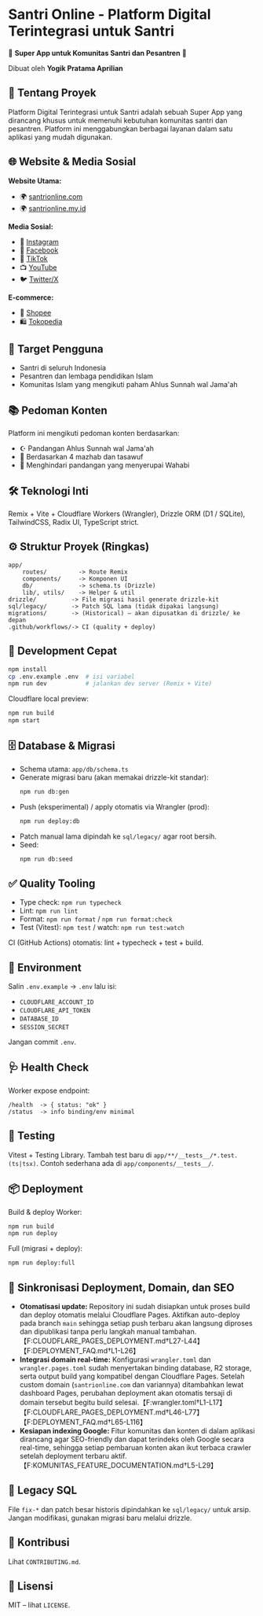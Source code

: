 # Santri Online - Platform Digital Terintegrasi untuk Santri

🕌 **Super App untuk Komunitas Santri dan Pesantren** 🕌

Dibuat oleh **Yogik Pratama Aprilian**

## 🌟 Tentang Proyek

Platform Digital Terintegrasi untuk Santri adalah sebuah Super App yang dirancang khusus untuk memenuhi kebutuhan komunitas santri dan pesantren. Platform ini menggabungkan berbagai layanan dalam satu aplikasi yang mudah digunakan.

## 🌐 Website & Media Sosial

**Website Utama:**

- 🌍 [santrionline.com](https://santrionline.com)
- 🌍 [santrionline.my.id](https://santrionline.my.id)

**Media Sosial:**

- 📸 [Instagram](https://instagram.com/idsantrionline)
- 👥 [Facebook](https://facebook.com/santrionline.my.id)
- 🎵 [TikTok](https://www.tiktok.com/@santrionline.com)
- 📺 [YouTube](https://www.youtube.com/@websantri)
- 🐦 [Twitter/X](https://x.com/Websantrionline)

**E-commerce:**

- 🛒 [Shopee](https://shopee.co.id/onlinesantri)
- 🛍️ [Tokopedia](https://tokopedia.com/santrionline)

## 🎯 Target Pengguna

- Santri di seluruh Indonesia
- Pesantren dan lembaga pendidikan Islam
- Komunitas Islam yang mengikuti paham Ahlus Sunnah wal Jama'ah

## 📚 Pedoman Konten

Platform ini mengikuti pedoman konten berdasarkan:

- ☪️ Pandangan Ahlus Sunnah wal Jama'ah
- 📖 Berdasarkan 4 mazhab dan tasawuf
- 🚫 Menghindari pandangan yang menyerupai Wahabi

## 🛠️ Teknologi Inti

Remix + Vite + Cloudflare Workers (Wrangler), Drizzle ORM (D1 / SQLite), TailwindCSS, Radix UI, TypeScript strict.

## ⚙️ Struktur Proyek (Ringkas)

```
app/
	routes/         -> Route Remix
	components/     -> Komponen UI
	db/             -> schema.ts (Drizzle)
	lib/, utils/    -> Helper & util
drizzle/          -> File migrasi hasil generate drizzle-kit
sql/legacy/       -> Patch SQL lama (tidak dipakai langsung)
migrations/       -> (Historical) – akan dipusatkan di drizzle/ ke depan
.github/workflows/-> CI (quality + deploy)
```

## 🚀 Development Cepat

```sh
npm install
cp .env.example .env  # isi variabel
npm run dev           # jalankan dev server (Remix + Vite)
```

Cloudflare local preview:

```sh
npm run build
npm start
```

## 🗄️ Database & Migrasi

- Schema utama: `app/db/schema.ts`
- Generate migrasi baru (akan memakai drizzle-kit standar):
  ```sh
  npm run db:gen
  ```
- Push (eksperimental) / apply otomatis via Wrangler (prod):
  ```sh
  npm run deploy:db
  ```
- Patch manual lama dipindah ke `sql/legacy/` agar root bersih.
- Seed:
  ```sh
  npm run db:seed
  ```

## ✅ Quality Tooling

- Type check: `npm run typecheck`
- Lint: `npm run lint`
- Format: `npm run format` / `npm run format:check`
- Test (Vitest): `npm test` / watch: `npm run test:watch`

CI (GitHub Actions) otomatis: lint + typecheck + test + build.

## 🔐 Environment

Salin `.env.example` -> `.env` lalu isi:

- `CLOUDFLARE_ACCOUNT_ID`
- `CLOUDFLARE_API_TOKEN`
- `DATABASE_ID`
- `SESSION_SECRET`

Jangan commit `.env`.

## 🩺 Health Check

Worker expose endpoint:

```
/health  -> { status: "ok" }
/status  -> info binding/env minimal
```

## 🧪 Testing

Vitest + Testing Library. Tambah test baru di `app/**/__tests__/*.test.(ts|tsx)`.
Contoh sederhana ada di `app/components/__tests__/`.

## 📦 Deployment

Build & deploy Worker:

```sh
npm run build
npm run deploy
```

Full (migrasi + deploy):

```sh
npm run deploy:full
```

## 🔄 Sinkronisasi Deployment, Domain, dan SEO

- **Otomatisasi update:** Repository ini sudah disiapkan untuk proses build dan deploy otomatis melalui Cloudflare Pages. Aktifkan auto-deploy pada branch `main` sehingga setiap push terbaru akan langsung diproses dan dipublikasi tanpa perlu langkah manual tambahan.【F:CLOUDFLARE_PAGES_DEPLOYMENT.md†L27-L44】【F:DEPLOYMENT_FAQ.md†L1-L26】
- **Integrasi domain real-time:** Konfigurasi `wrangler.toml` dan `wrangler.pages.toml` sudah menyertakan binding database, R2 storage, serta output build yang kompatibel dengan Cloudflare Pages. Setelah custom domain (`santrionline.com` dan variannya) ditambahkan lewat dashboard Pages, perubahan deployment akan otomatis tersaji di domain tersebut begitu build selesai.【F:wrangler.toml†L1-L17】【F:CLOUDFLARE_PAGES_DEPLOYMENT.md†L46-L77】【F:DEPLOYMENT_FAQ.md†L65-L116】
- **Kesiapan indexing Google:** Fitur komunitas dan konten di dalam aplikasi dirancang agar SEO-friendly dan dapat terindeks oleh Google secara real-time, sehingga setiap pembaruan konten akan ikut terbaca crawler setelah deployment terbaru aktif.【F:KOMUNITAS_FEATURE_DOCUMENTATION.md†L5-L29】

## 🧹 Legacy SQL

File `fix-*` dan patch besar historis dipindahkan ke `sql/legacy/` untuk arsip. Jangan modifikasi, gunakan migrasi baru melalui drizzle.

## 🤝 Kontribusi

Lihat `CONTRIBUTING.md`.

## 📝 Lisensi

MIT – lihat `LICENSE`.
